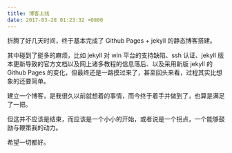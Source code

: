 ```yaml
---
title: 博客上线
date: 2017-03-28 01:23:32 +0800
---
```

折腾了好几天时间，终于基本完成了 Github Pages + jekyll 的静态博客搭建。

其中碰到了挺多的麻烦，比如 jekyll 对 win 平台的支持缺陷、ssh 认证、jekyll 版本更新导致的官方文档以及网上诸多教程的信息落后、以及采用新版 jekyll 的 Github Pages 的变化，但最终还是一路摸过来了，甚至回头来看，过程其实比想象的还要简单。

建立一个博客，是我很久以前就想着的事情，而今终于着手并做到了，也算是满足了一把。

但这并不应该是结束，而应该是一个小小的开始，或者说是一个拐点，一个能够鼓励与鞭策我的动力。

希望一切都好。